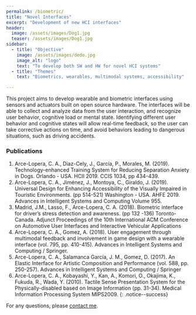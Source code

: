 ```yaml
---
permalink: /biometric/
title: "Novel Interfaces"
excerpt: "Development of new HCI interfaces"
header:
  image: /assets/images/Dog1.jpg
  teaser: /assets/images/Dog1.jpg
sidebar:
  - title: "Objective"
    image: /assets/images/dedo.jpg
    image_alt: "logo"
    text: "To develop both SW and HW for novel HCI systems"
  - title: "Themes"
    text: "Biometrics, wearables, multimodal systems, accessibility"

---
```


This project aims to develop wearable and biometric interfaces using sensors and actuators built on open source hardware. 
The interfaces will be able to collect and analyze data from the user interaction, 
and recognize user behavior, cognitive load or mental state. Identifying different user behavior and cognitive states 
will allow real-time feedback, so the user can take corrective actions on time, 
and avoid behaviors leading to dangerous situations, such as driving accidents.


### Publications
1.	Arce-Lopera, C. A., Diaz-Cely, J., García, P., Morales, M. (2019). Technology-enhanced Training System for Reducing Separation Anxiety in Dogs. Orlando - USA. HCII 2019. CCIS 1034, pp 434-439.
2.  Arce-Lopera, C. A., Jiménez, J., Montoya, C., Giraldo, J. (2019). Universal Design for Enhancing Accessibility of the Visually Impaired in Touristic Environments. (pp 514-521) Washington - USA. AHFE 2019. Advances in Intelligent Systems and Computing Volume 955.
3.  Madrid, J.M., Lasso, F., Arce-Lopera, C. A. (2018). Biometric interface for driver’s stress detection and awareness. (pp 132 -136) Toronto-Canada. Adjunct Proceedings of the 10th International ACM Conference on Automotive User Interfaces and Interactive Vehicular Applications
4.  Arce-Lopera, C. A., Gomez, A. (2018). User engagement through multimodal feedback and involvement in game design with a wearable interface (vol. 795, pp. 410-415). Advances in Intelligent Systems and Computing / Springer.
5.  Arce-Lopera, C. A., Salamanca García, J. M., Gomez, D. (2017). An Elastic Interface for Artistic Composition and Performance (vol. 588, pp. 250-257). Advances in Intelligent Systems and Computing / Springer
6.  Arce-Lopera, C. A., Kobayashi, Y., Kan, A., Komori, O., Okajima, K., Fukuda, R., Wada, Y. (2010). Tactile Sense Presentation System for the Physically-disabled based on Image Information (pp. 31-34). Medical Information Processing System MIPS2009.
{: .notice--success}

For any questions, please [contact me](https://forms.gle/63NYpG1siX6E4KGj8).